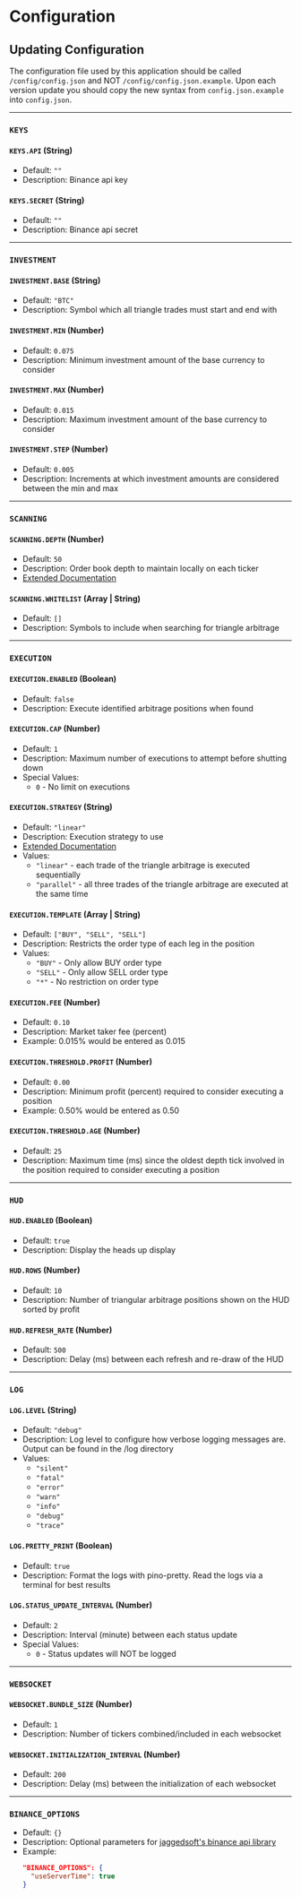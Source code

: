 # Configuration

## Updating Configuration

The configuration file used by this application should be called `/config/config.json` and NOT `/config/config.json.example`.
Upon each version update you should copy the new syntax from `config.json.example` into `config.json`.


---


### `KEYS`

#### `KEYS.API` (String)
* Default: `""`
* Description: Binance api key

#### `KEYS.SECRET` (String)
* Default: `""`
* Description: Binance api secret


---


### `INVESTMENT`

#### `INVESTMENT.BASE` (String)
* Default: `"BTC"`
* Description: Symbol which all triangle trades must start and end with
    
#### `INVESTMENT.MIN` (Number)
* Default: `0.075`
* Description: Minimum investment amount of the base currency to consider
    
#### `INVESTMENT.MAX` (Number)
* Default: `0.015`
* Description: Maximum investment amount of the base currency to consider

#### `INVESTMENT.STEP` (Number)
* Default: `0.005`
* Description: Increments at which investment amounts are considered between the min and max


---


### `SCANNING`

#### `SCANNING.DEPTH` (Number)
* Default: `50`
* Description: Order book depth to maintain locally on each ticker
* [Extended Documentation](../src/resources/docs/depths.md)

#### `SCANNING.WHITELIST` (Array | String)
* Default: `[]`
* Description: Symbols to include when searching for triangle arbitrage


---


### `EXECUTION`

#### `EXECUTION.ENABLED` (Boolean)
* Default: `false`
* Description: Execute identified arbitrage positions when found

#### `EXECUTION.CAP` (Number)
* Default: `1`
* Description: Maximum number of executions to attempt before shutting down
* Special Values:
    * `0` - No limit on executions

#### `EXECUTION.STRATEGY` (String)
* Default: `"linear"`
* Description: Execution strategy to use
* [Extended Documentation](../src/resources/docs/strategies.md)
* Values:
    * `"linear"` - each trade of the triangle arbitrage is executed sequentially
    * `"parallel"` - all three trades of the triangle arbitrage are executed at the same time

#### `EXECUTION.TEMPLATE` (Array | String)
* Default: `["BUY", "SELL", "SELL"]`
* Description: Restricts the order type of each leg in the position
* Values:
    * `"BUY"` - Only allow BUY order type
    * `"SELL"` - Only allow SELL order type
    * `"*"` - No restriction on order type

#### `EXECUTION.FEE` (Number)
* Default: `0.10`
* Description: Market taker fee (percent)
* Example: 0.015% would be entered as 0.015

#### `EXECUTION.THRESHOLD.PROFIT` (Number)
* Default: `0.00`
* Description: Minimum profit (percent) required to consider executing a position
* Example: 0.50% would be entered as 0.50

#### `EXECUTION.THRESHOLD.AGE` (Number)
* Default: `25`
* Description: Maximum time (ms) since the oldest depth tick involved in the position required to consider executing a position


---


### `HUD`

#### `HUD.ENABLED` (Boolean)
* Default: `true`
* Description: Display the heads up display

#### `HUD.ROWS` (Number)
* Default: `10`
* Description: Number of triangular arbitrage positions shown on the HUD sorted by profit

#### `HUD.REFRESH_RATE` (Number)
* Default: `500`
* Description: Delay (ms) between each refresh and re-draw of the HUD


---


### `LOG`

#### `LOG.LEVEL` (String)
* Default: `"debug"`
* Description: Log level to configure how verbose logging messages are. Output can be found in the /log directory
* Values:
    * `"silent"`
    * `"fatal"`
    * `"error"`
    * `"warn"`
    * `"info"`
    * `"debug"`
    * `"trace"`

#### `LOG.PRETTY_PRINT` (Boolean)
* Default: `true`
* Description: Format the logs with pino-pretty. Read the logs via a terminal for best results

#### `LOG.STATUS_UPDATE_INTERVAL` (Number)
* Default: `2`
* Description: Interval (minute) between each status update
* Special Values:
    * `0` - Status updates will NOT be logged


---


### `WEBSOCKET`

#### `WEBSOCKET.BUNDLE_SIZE` (Number)
* Default: `1`
* Description: Number of tickers combined/included in each websocket

#### `WEBSOCKET.INITIALIZATION_INTERVAL` (Number)
* Default: `200`
* Description: Delay (ms) between the initialization of each websocket


---


### `BINANCE_OPTIONS`
* Default: `{}`
* Description: Optional parameters for [jaggedsoft's binance api library](https://github.com/jaggedsoft/node-binance-api)
* Example:
    ```json
    "BINANCE_OPTIONS": {
      "useServerTime": true
    }
    ```